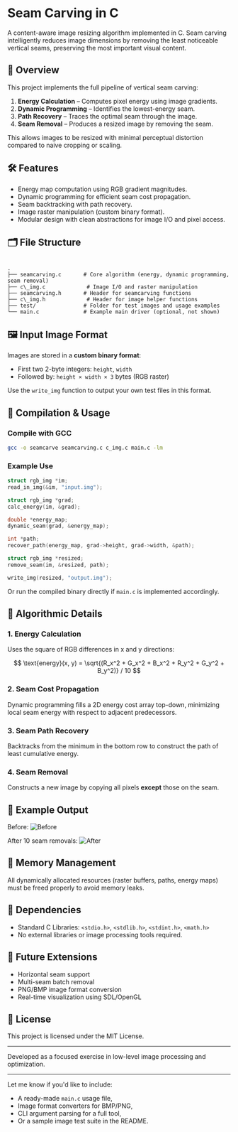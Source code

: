 # Seam Carving in C

A content-aware image resizing algorithm implemented in C. Seam carving intelligently reduces image dimensions by removing the least noticeable vertical seams, preserving the most important visual content.

## 📸 Overview

This project implements the full pipeline of vertical seam carving:
1. **Energy Calculation** – Computes pixel energy using image gradients.
2. **Dynamic Programming** – Identifies the lowest-energy seam.
3. **Path Recovery** – Traces the optimal seam through the image.
4. **Seam Removal** – Produces a resized image by removing the seam.

This allows images to be resized with minimal perceptual distortion compared to naive cropping or scaling.

## 🛠 Features

- Energy map computation using RGB gradient magnitudes.
- Dynamic programming for efficient seam cost propagation.
- Seam backtracking with path recovery.
- Image raster manipulation (custom binary format).
- Modular design with clean abstractions for image I/O and pixel access.

## 🗂 File Structure

```

.
├── seamcarving.c       # Core algorithm (energy, dynamic programming, seam removal)
├── c\_img.c             # Image I/O and raster manipulation
├── seamcarving.h       # Header for seamcarving functions
├── c\_img.h             # Header for image helper functions
├── test/               # Folder for test images and usage examples
└── main.c              # Example main driver (optional, not shown)

````

## 🖼 Input Image Format

Images are stored in a **custom binary format**:
- First two 2-byte integers: `height`, `width`
- Followed by: `height × width × 3` bytes (RGB raster)

Use the `write_img` function to output your own test files in this format.

## 🧪 Compilation & Usage

### Compile with GCC

```bash
gcc -o seamcarve seamcarving.c c_img.c main.c -lm
````

### Example Use

```c
struct rgb_img *im;
read_in_img(&im, "input.img");

struct rgb_img *grad;
calc_energy(im, &grad);

double *energy_map;
dynamic_seam(grad, &energy_map);

int *path;
recover_path(energy_map, grad->height, grad->width, &path);

struct rgb_img *resized;
remove_seam(im, &resized, path);

write_img(resized, "output.img");
```

Or run the compiled binary directly if `main.c` is implemented accordingly.

## 📐 Algorithmic Details

### 1. Energy Calculation

Uses the square of RGB differences in x and y directions:

$$
\text{energy}(x, y) = \sqrt{(R_x^2 + G_x^2 + B_x^2 + R_y^2 + G_y^2 + B_y^2)} / 10
$$

### 2. Seam Cost Propagation

Dynamic programming fills a 2D energy cost array top-down, minimizing local seam energy with respect to adjacent predecessors.

### 3. Seam Path Recovery

Backtracks from the minimum in the bottom row to construct the path of least cumulative energy.

### 4. Seam Removal

Constructs a new image by copying all pixels **except** those on the seam.

## 📁 Example Output

Before:
![Before](https://via.placeholder.com/240x180.png?text=Input+Image)

After 10 seam removals:
![After](https://via.placeholder.com/200x180.png?text=Resized+Image)

## 🧼 Memory Management

All dynamically allocated resources (raster buffers, paths, energy maps) must be freed properly to avoid memory leaks.

## 🧾 Dependencies

* Standard C Libraries: `<stdio.h>`, `<stdlib.h>`, `<stdint.h>`, `<math.h>`
* No external libraries or image processing tools required.

## 📌 Future Extensions

* Horizontal seam support
* Multi-seam batch removal
* PNG/BMP image format conversion
* Real-time visualization using SDL/OpenGL

## 📄 License

This project is licensed under the MIT License.

---

Developed as a focused exercise in low-level image processing and optimization.

---

Let me know if you'd like to include:
- A ready-made `main.c` usage file,
- Image format converters for BMP/PNG,
- CLI argument parsing for a full tool,
- Or a sample image test suite in the README.
```
